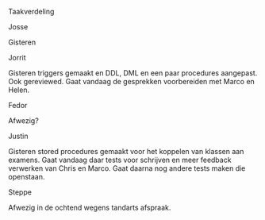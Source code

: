 Taakverdeling

Josse

Gisteren

Jorrit

Gisteren triggers gemaakt en DDL, DML en een paar procedures aangepast. Ook
gereviewed. Gaat vandaag de gesprekken voorbereiden met Marco en Helen.

Fedor

Afwezig?

Justin

Gisteren stored procedures gemaakt voor het koppelen van klassen aan examens.
Gaat vandaag daar tests voor schrijven en meer feedback verwerken van Chris en
Marco. Gaat daarna nog andere tests maken die openstaan.

Steppe

Afwezig in de ochtend wegens tandarts afspraak.
